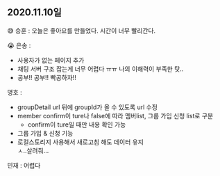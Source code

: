 ## 2020.11.10일

:sweat_smile: 승훈 : 오늘은 좋아요를 만들었다. 시간이 너무 빨리간다.

😭 은송 : 
- 사용자가 없는 페이지 추가
- 채팅 서버 구조 잡는게 너무 어렵다 ㅠㅠ 나의 이해력이 부족한 탓.. 
- 공부!! 공부!! 빡공하자!!

명호 :  
- groupDetail url 뒤에 groupId가 올 수 있도록 url 수정  
- member confirm이 ture나 false에 따라 멤버list, 그룹 가입 신청 list로 구분  
  - confirm이 ture일 때만  내용 확인 가능  
- 그룹 가입 & 신청 기능  
- 로컬스토리지 사용해서 새로고침 해도 데이터 유지  
ㅅ..살려줘...

민재 : 어렵다
